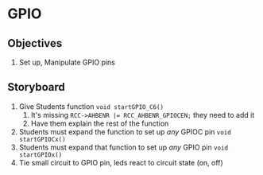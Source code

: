 # GPIO

## Objectives

1. Set up, Manipulate GPIO pins

## Storyboard

1. Give Students function `void startGPIO_C6()`
   1. It's missing `RCC->AHBENR |= RCC_AHBENR_GPIOCEN;` they need to add it
   2. Have them explain the rest of the function
2. Students must expand the function to set up *any* GPIOC pin `void startGPIOCx()`
3. Students must expand that function to set up *any* GPIO pin `void startGPIOx()`
4. Tie small circuit to GPIO pin, leds react to circuit state (on, off)
